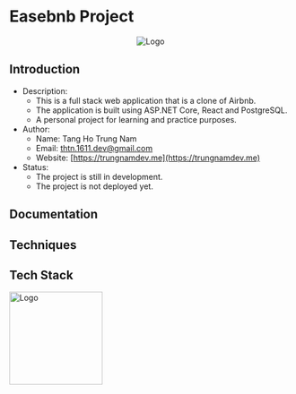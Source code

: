 # Easebnb Project

<p align="center">
  <img src="[https://github.com/thtn-dev/easebnb_backend/blob/main/assets/logo-full.svg" alt="Logo">
</p>

## Introduction
- Description:
	- This is a full stack web application that is a clone of Airbnb.
	- The application is built using ASP.NET Core, React and PostgreSQL.
	- A personal project for learning and practice purposes.
- Author:
	- Name: Tang Ho Trung Nam
	- Email: thtn.1611.dev@gmail.com
	- Website: [https://trungnamdev.me](https://trungnamdev.me)
- Status: 	
	- The project is still in development.
	- The project is not deployed yet.

## Documentation

## Techniques

## Tech Stack

<p align="left" >
  <img width="166px" src="https://trungnamdev.me/assets/logo-light-DyBc02vJ.svg" alt="Logo">
</p>
